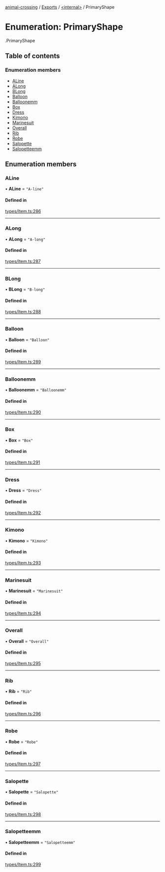 [animal-crossing](../README.md) / [Exports](../modules.md) / [<internal\>](../modules/internal_.md) / PrimaryShape

# Enumeration: PrimaryShape

[<internal>](../modules/internal_.md).PrimaryShape

## Table of contents

### Enumeration members

- [ALine](internal_.PrimaryShape.md#aline)
- [ALong](internal_.PrimaryShape.md#along)
- [BLong](internal_.PrimaryShape.md#blong)
- [Balloon](internal_.PrimaryShape.md#balloon)
- [Balloonemm](internal_.PrimaryShape.md#balloonemm)
- [Box](internal_.PrimaryShape.md#box)
- [Dress](internal_.PrimaryShape.md#dress)
- [Kimono](internal_.PrimaryShape.md#kimono)
- [Marinesuit](internal_.PrimaryShape.md#marinesuit)
- [Overall](internal_.PrimaryShape.md#overall)
- [Rib](internal_.PrimaryShape.md#rib)
- [Robe](internal_.PrimaryShape.md#robe)
- [Salopette](internal_.PrimaryShape.md#salopette)
- [Salopetteemm](internal_.PrimaryShape.md#salopetteemm)

## Enumeration members

### ALine

• **ALine** = `"A-line"`

#### Defined in

[types/Item.ts:286](https://github.com/Norviah/animal-crossing/blob/d6e407b/module/types/Item.ts#L286)

___

### ALong

• **ALong** = `"A-long"`

#### Defined in

[types/Item.ts:287](https://github.com/Norviah/animal-crossing/blob/d6e407b/module/types/Item.ts#L287)

___

### BLong

• **BLong** = `"B-long"`

#### Defined in

[types/Item.ts:288](https://github.com/Norviah/animal-crossing/blob/d6e407b/module/types/Item.ts#L288)

___

### Balloon

• **Balloon** = `"Balloon"`

#### Defined in

[types/Item.ts:289](https://github.com/Norviah/animal-crossing/blob/d6e407b/module/types/Item.ts#L289)

___

### Balloonemm

• **Balloonemm** = `"Balloonemm"`

#### Defined in

[types/Item.ts:290](https://github.com/Norviah/animal-crossing/blob/d6e407b/module/types/Item.ts#L290)

___

### Box

• **Box** = `"Box"`

#### Defined in

[types/Item.ts:291](https://github.com/Norviah/animal-crossing/blob/d6e407b/module/types/Item.ts#L291)

___

### Dress

• **Dress** = `"Dress"`

#### Defined in

[types/Item.ts:292](https://github.com/Norviah/animal-crossing/blob/d6e407b/module/types/Item.ts#L292)

___

### Kimono

• **Kimono** = `"Kimono"`

#### Defined in

[types/Item.ts:293](https://github.com/Norviah/animal-crossing/blob/d6e407b/module/types/Item.ts#L293)

___

### Marinesuit

• **Marinesuit** = `"Marinesuit"`

#### Defined in

[types/Item.ts:294](https://github.com/Norviah/animal-crossing/blob/d6e407b/module/types/Item.ts#L294)

___

### Overall

• **Overall** = `"Overall"`

#### Defined in

[types/Item.ts:295](https://github.com/Norviah/animal-crossing/blob/d6e407b/module/types/Item.ts#L295)

___

### Rib

• **Rib** = `"Rib"`

#### Defined in

[types/Item.ts:296](https://github.com/Norviah/animal-crossing/blob/d6e407b/module/types/Item.ts#L296)

___

### Robe

• **Robe** = `"Robe"`

#### Defined in

[types/Item.ts:297](https://github.com/Norviah/animal-crossing/blob/d6e407b/module/types/Item.ts#L297)

___

### Salopette

• **Salopette** = `"Salopette"`

#### Defined in

[types/Item.ts:298](https://github.com/Norviah/animal-crossing/blob/d6e407b/module/types/Item.ts#L298)

___

### Salopetteemm

• **Salopetteemm** = `"Salopetteemm"`

#### Defined in

[types/Item.ts:299](https://github.com/Norviah/animal-crossing/blob/d6e407b/module/types/Item.ts#L299)

